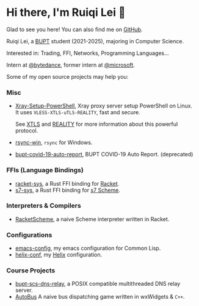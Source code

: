 # Hi there, I'm Ruiqi Lei 👋

Glad to see you here! You can also find me on <a href="https://github.com/rn7s2" target="_blank">GitHub</a>.

Ruiqi Lei, a <a href="https://en.wikipedia.org/wiki/Beijing_University_of_Posts_and_Telecommunications" target="_blank">BUPT</a> student (2021-2025), majoring in Computer Science.

Interested in: Trading, FFI, Networks, Programming Languages...

Intern at [@bytedance](https://github.com/bytedance), former intern at [@microsoft](https://github.com/microsoft).

Some of my open source projects may help you:

### Misc

- [Xray-Setup-PowerShell](https://github.com/rn7s2/Xray-Setup-PowerShell), Xray proxy server setup PowerShell on Linux.  
  It uses `VLESS-XTLS-uTLS-REALITY`, fast and secure.  

  See [XTLS](https://github.com/XTLS) and [REALITY](https://github.com/XTLS/REALITY) for more information about this powerful protocol.
- [rsync-win](https://github.com/rn7s2/rsync-win), `rsync` for Windows.

- [bupt-covid-19-auto-report](https://github.com/rn7s2/bupt-covid-19-auto-report), BUPT COVID-19 Auto Report. (deprecated)

### FFIs (Language Bindings)

- [racket-sys](https://github.com/rn7s2/racket-sys), a Rust FFI binding for [Racket](https://racket-lang.org/).
- [s7-sys](https://github.com/rn7s2/s7-sys), a Rust FFI binding for [s7 Scheme](https://ccrma.stanford.edu/software/snd/snd/s7.html).

### Interpreters & Compilers

- [RacketScheme](https://github.com/rn7s2/RacketScheme), a naive Scheme interpreter written in Racket.

### Configurations

- [emacs-config](https://github.com/rn7s2/emacs-config), my emacs configuration for Common Lisp.
- [helix-conf](https://github.com/rn7s2/helix-conf), my [Helix](https://helix-editor.com/) configuration.

### Course Projects

- [bupt-scs-dns-relay](https://github.com/rn7s2/bupt-scs-dns-relay), a POSIX compatible multithreaded DNS relay server.
- [AutoBus](https://github.com/rn7s2/AutoBus) A naive bus dispatching game written in wxWidgets & `C++`.
